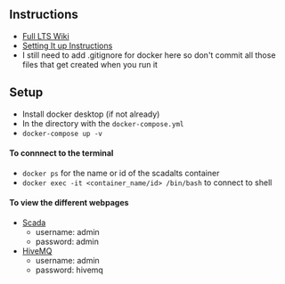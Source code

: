 ## Instructions
- [Full LTS Wiki](https://github.com/SCADA-LTS/Scada-LTS/wiki)
- [Setting It up Instructions](https://github.com/SCADA-LTS/Scada-LTS/wiki/Scada-LTS-docker-compose-tutorial)
- I still need to add .gitignore for docker here so don't commit all those files that get created when you run it

## Setup
- Install docker desktop (if not already)
- In the directory with the `docker-compose.yml`
- `docker-compose up -v`

#### To connnect to the terminal
- `docker ps` for the name or id of the scadalts container
- `docker exec -it <container_name/id> /bin/bash` to connect to shell

#### To view the different webpages
- [Scada](http://localhost:8080/Scada-LTS/)
  - username: admin
  - password: admin
- [HiveMQ](http://localhost:8081/)
  - username: admin
  - password: hivemq
